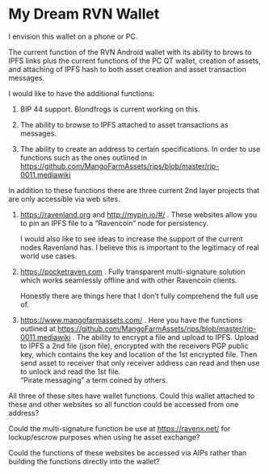 # My Dream RVN Wallet
I envision this wallet on a phone or PC.  

The current function of the RVN Android wallet with its ability to brows to IPFS links plus the current functions of the PC QT wallet, 
creation of assets, and attaching of IPFS hash to both asset creation and asset transaction messages.

I would like to have the additional functions:

1.	 BIP 44 support.  Blondfrogs is current working on this.

2.	The ability to browse to IPFS attached to asset transactions as messages.

3.	The ability to create an address to certain specifications.  In order to use functions such as the ones outlined in 
    https://github.com/MangoFarmAssets/rips/blob/master/rip-0011.mediawiki
    
In addition to these functions there are three current 2nd layer projects that are only accessible via web sites.  

1.	https://ravenland.org and http://mypin.io/#/ .  These websites allow you to pin an IPFS file to a “Ravencoin” node for persistency.

    I would also like to see ideas to increase the support of the current nodes Ravenland has.  I believe this is important to the 
    legitimacy of real world use cases. 
    
2.	https://pocketraven.com .  Fully transparent multi-signature solution which works seamlessly offline and with other Ravencoin
clients.

    Honestly there are things here that I don’t fully comprehend the full use of.  
    
3.	https://www.mangofarmassets.com/ . Here you have the functions outlined at 
    https://github.com/MangoFarmAssets/rips/blob/master/rip-0011.mediawiki . The ability to encrypt a file and upload to IPFS. 
    Upload to IPFS a 2nd file (json file), encrypted with the receivers PGP public key, which contains the key and location of the 1st 
    encrypted file.  Then send asset to receiver that only receiver address can read and then use to unlock and read the 1st file.  
    “Pirate messaging” a term coined by others.
    
All three of these sites have wallet functions.  Could this wallet attached to these and other websites so all function could be 
accessed from one address?

Could the multi-signature function be use at https://ravenx.net/  for lockup/escrow purposes when using he asset exchange?

Could the functions of these websites be accessed via AIPs rather than building the functions directly into the wallet?
